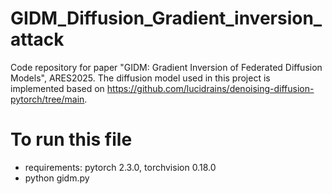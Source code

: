 # GIDM_Diffusion_Gradient_inversion_attack

Code repository for paper "GIDM: Gradient Inversion of Federated Diffusion Models", ARES2025. The diffusion model used in this project is implemented based on https://github.com/lucidrains/denoising-diffusion-pytorch/tree/main.


# To run this file

- requirements: pytorch 2.3.0, torchvision 0.18.0
- python gidm.py
